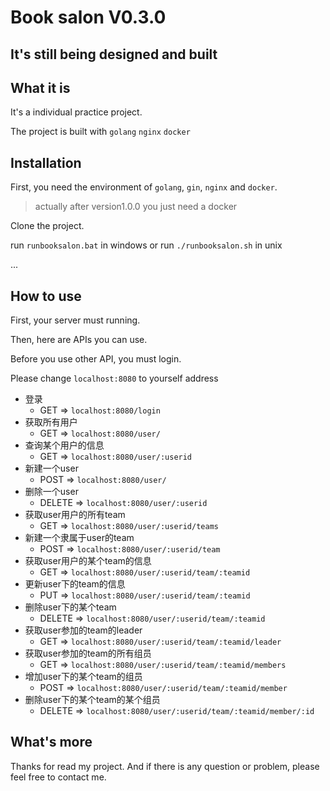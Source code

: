 # Book salon V0.3.0

## **It's still being designed and built**

## What it is
It's a individual practice project.

The project is built with `golang` `nginx` `docker`

## Installation

First, you need the environment of `golang`, `gin`, `nginx` and `docker`.
> actually after version1.0.0 you just need a docker

Clone the project.

run `runbooksalon.bat` in windows
or run `./runbooksalon.sh` in unix

...

## How to use

First, your server must running.

Then, here are APIs you can use.

Before you use other API, you must login.

Please change `localhost:8080` to yourself address

- 登录
  - GET => `localhost:8080/login`
- 获取所有用户
  - GET => `localhost:8080/user/`
- 查询某个用户的信息
  - GET => `localhost:8080/user/:userid`
- 新建一个user
  - POST => `localhost:8080/user/`
- 删除一个user
  - DELETE => `localhost:8080/user/:userid`
- 获取user用户的所有team
  - GET => `localhost:8080/user/:userid/teams`
- 新建一个隶属于user的team
  - POST => `localhost:8080/user/:userid/team`
- 获取user用户的某个team的信息
  - GET => `localhost:8080/user/:userid/team/:teamid`
- 更新user下的team的信息
  - PUT => `localhost:8080/user/:userid/team/:teamid`
- 删除user下的某个team
  - DELETE => `localhost:8080/user/:userid/team/:teamid`
- 获取user参加的team的leader
  - GET => `localhost:8080/user/:userid/team/:teamid/leader`
- 获取user参加的team的所有组员
  - GET => `localhost:8080/user/:userid/team/:teamid/members`
- 增加user下的某个team的组员
  - POST => `localhost:8080/user/:userid/team/:teamid/member`
- 删除user下的某个team的某个组员
  - DELETE => `localhost:8080/user/:userid/team/:teamid/member/:id`


## What's more

Thanks for read my project. And if there is any question or problem, please feel free to contact me.
